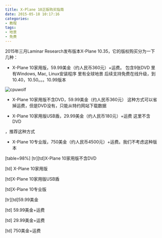 ```yaml
---
title: X-Plane 10正版购买指南
date: 2015-05-18 10:17:16
categories:
- 教程
tags:
- 地景
- 免费
---
```


2015年三月Laminar Research发布版本X-Plane 10.35，它的版权购买分为一下几种：


* X-Plane 10家用版，59.99美金（约人民币360元）+运费。
包含9张DVD
  里有Windows, Mac, Linux安装程序
  里有全球地景
后续支持免费在线升级，到10.40，10.50。。。10.99版本

![cpuwolf](/images/data/attachment/201505/18/184934zlaxlu44fdmlxwlf.jpg)


* X-Plane 10家用版不含DVD，59.99美金（约人民币360元）
这种方式可以省掉运费，但是DVD没有，只能从特约网站下载数据


* X-Plane 10家用版USB盾，29.99美金（约人民币180元）+运费
这里不含DVD

，推荐这种方式


* X-Plane 10专业版，750美金（约人民币4500元）+运费。我们不考虑这种版本




[table=98%]
[tr][td]X-Plane 10家用版不含DVD


[td] X-Plane 10家用版


[td]X-Plane 10家用版USB盾 



[td]X-Plane 10专业版 





[tr][td]59.99美金


[td] 59.99美金+运费


[td] 29.99美金+运费


[td] 750美金+运费




